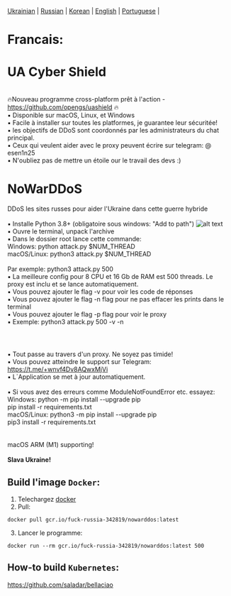 [Ukrainian](https://github.com/AlexTrushkovsky/NoWarDDoS/blob/main/README.md) | [Russian](https://github.com/AlexTrushkovsky/NoWarDDoS/blob/main/README_ru.md) | [Korean](https://github.com/AlexTrushkovsky/NoWarDDoS/blob/main/README_ko.md) | [English](https://github.com/AlexTrushkovsky/NoWarDDoS/blob/main/README_en.md) | [Portuguese](https://github.com/AlexTrushkovsky/NoWarDDoS/blob/main/README_pt.md) |

# <b1>Francais:</b1>

# UA Cyber Shield

<br />🔥Nouveau programme cross-platform prêt à l'action - https://github.com/opengs/uashield 🔥
<br /> ▪ Disponible sur macOS, Linux, et Windows
<br /> ▪ Facile à installer sur toutes les platformes, je guarantee leur sécuritée!
<br /> ▪ les objectifs de DDoS sont coordonnés par les administrateurs du chat principal.
<br /> ▪ Ceux qui veulent aider avec le proxy peuvent écrire sur telegram: @ esen1n25
<br /> ▪ N'oubliez pas de mettre un étoile our le travail des devs :)

# NoWarDDoS

DDoS les sites russes pour aider l'Ukraine dans cette guerre hybride
<br />
<br />▪ Installe Python 3.8+ (obligatoire sous windows: "Add to path")
![alt text](https://miro.medium.com/max/1344/0*7nOyowsPsGI19pZT.png)
<br />▪ Ouvre le terminal, unpack l'archive
<br />▪ Dans le dossier root lance cette commande:
<br /> Windows: python attack.py $NUM_THREAD
<br /> macOS/Linux: python3 attack.py $NUM_THREAD
<br />
<br /> Par exemple: python3 attack.py 500
<br />▪ La meilleure config pour 8 CPU et 16 Gb de RAM est 500 threads. Le proxy est inclu et se lance automatiquement.
<br />▪ Vous pouvez ajouter le flag -v pour voir les code de réponses
<br />▪ Vous pouvez ajouter le flag -n flag pour ne pas effacer les prints dans le terminal
<br />▪ Vous pouvez ajouter le flag -p flag pour voir le proxy
<br />▪ Exemple: python3 attack.py 500 -v -n
<br />

#

<br />▪ Tout passe au travers d'un proxy. Ne soyez pas timide!
<br />▪ Vous pouvez atteindre le support sur Telegram: https://t.me/+wnvf4Dv8AQwxMjVi
<br />▪ L´Application se met à jour automatiquement.
<br />
<br />▪ Si vous avez des erreurs comme ModuleNotFoundError etc. essayez:
<br /> Windows: python -m pip install --upgrade pip
<br /> pip install -r requirements.txt
<br /> macOS/Linux: python3 -m pip install --upgrade pip
<br /> pip3 install -r requirements.txt
<br />
<br />
<br /> macOS ARM (M1) supporting!
<br />
<br />**Slava Ukraine!**

## Build l'image `Docker`:

1. Telechargez [docker](https://www.docker.com/)
2. Pull:

```shell
docker pull gcr.io/fuck-russia-342819/nowarddos:latest
```

3. Lancer le programme:

```shell
docker run --rm gcr.io/fuck-russia-342819/nowarddos:latest 500
```

## How-to build `Kubernetes`:

https://github.com/saladar/bellaciao
